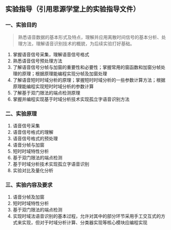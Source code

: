 ## 实验指导（引用思源学堂上的实验指导文件）

### 一、实验目的

> 熟悉语音数据的基本形式及特点，理解并应用离散时间信号的基本分析、处理方法，理解语音识别技术的概貌，为后续实验打好基础。

1. 掌握语音信号采集，理解语音信号格式
2. 熟悉语音信号预处理方法
3. 了解语音信号分帧与加窗的重要性和必要性；掌握常用的窗函数和加窗分帧处理的原理；根据原理能编程实现分帧及加窗处理
4. 了解语音短时时域分析的原理；掌握短时时域分析的一些参数计算方法；根据原理能编程实现短时时域分析的参数计算
5. 了解基于双门限法的端点检测原理
6. 掌握并编程实现基于时域分析技术实现孤立字语音识别方法

### 二、实验原理

1. 语音信号采集
2. 语音信号格式的理解
3. 语音信号格式的预处理
4. 语音分帧与加窗
5. 短时时域特性分析
6. 基于双门限法的端点检测
7. 基于时域分析技术实现孤立字语音识别
8. 实验对比及量化分析

### 三、实验内容及要求

1. 语音分帧及加窗
2. 短时时域特性分析
3. 基于双门限法的端点检测
4. 实现时域法语音识别的基本过程，允许对其中的部分环节采用手工交互式的方式来实现，但对于时域分析计算、分类器实现等核心模块应编程实现
